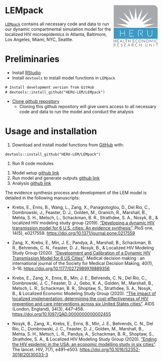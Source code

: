 
<!-- README.md is generated from README.Rmd. Please edit that file -->

LEMpack <img src='man/figures/logo.jpg' align="right" height="139" />
=====================================================================

[`LEMpack`](https://github.com/HERU-LEM/LEMpack) contains all necessary
code and data to run our dynamic compartmental simulation model for the
localized HIV microepidemics in Atlanta, Baltimore, Los Angeles, Miami,
NYC, Seattle.

Preliminaries
=============

-   Install
    [RStudio](https://www.rstudio.com/products/rstudio/download/)
-   Install `devtools` to install model functions in `LEMpack`

<!-- -->

    # Install development version from GitHub
    # devtools::install_github("HERU-LEM/LEMpack")

-   [Clone github
    repository](https://docs.github.com/en/enterprise/2.13/user/articles/cloning-a-repository)
    -   Cloning this github repository will give users access to all
        necessary code and data to run the model and conduct the
        analysis

Usage and installation
======================

1.  Download and install model functions from
    [GitHub](https://github.com) with:

<!-- -->

    devtools::install_github("HERU-LEM/LEMpack")

1.  Run R code modules

<!-- -->

1.  Model setup [github
    link](https://github.com/benenns/LEMpackTEST/tree/master/R/01_Setup)
2.  Run model and generate outputs [github
    link](https://github.com/benenns/LEMpackTEST/tree/master/R/02_Run_model)
3.  Analysis [github
    link](https://github.com/benenns/LEMpackTEST/tree/master/R/03_Analysis)

The evidence synthesis process and development of the LEM model is
detailed in the following manuscripts:

-   Krebs, E., Enns, B., Wang, L., Zang, X., Panagiotoglou, D., Del Rio,
    C., Dombrowski, J., Feaster, D. J., Golden, M., Granich, R.,
    Marshall, B., Mehta, S. H., Metsch, L., Schackman, B. R.,
    Strathdee, S. A., Nosyk, B., & localized HIV modeling study group
    (2019). [“Developing a dynamic HIV transmission model for 6 U.S.
    cities: An evidence
    synthesis”](https://dx.plos.org/10.1371/journal.pone.0217559). PloS
    one, 14(5), e0217559.
    <a href="https://doi.org/10.1371/journal.pone.0217559" class="uri">https://doi.org/10.1371/journal.pone.0217559</a>

-   Zang, X., Krebs, E., Min, J. E., Pandya, A., Marshall, B.,
    Schackman, B. R., Behrends, C. N., Feaster, D. J., Nosyk, B., &
    Localized HIV Modeling Study Group (2020). [“Development and
    Calibration of a Dynamic HIV Transmission Model for 6 US
    Cities”](https://journals.sagepub.com/doi/10.1177/0272989X19889356).
    Medical decision making : an international journal of the Society
    for Medical Decision Making, 40(1), 3–16.
    <a href="https://doi.org/10.1177/0272989X19889356" class="uri">https://doi.org/10.1177/0272989X19889356</a>

-   Krebs, E., Zang, X., Enns, B., Min, J. E., Behrends, C. N., Del Rio,
    C., Dombrowski, J. C., Feaster, D. J., Gebo, K. A., Golden, M.,
    Marshall, B., Metsch, L. R., Schackman, B. R., Shoptaw, S.,
    Strathdee, S. A., Nosyk, B., & Localized Economic Modeling Study
    Group (2020). [“The impact of localized implementation: determining
    the cost-effectiveness of HIV prevention and care interventions
    across six United States
    cities”](https://journals.lww.com/aidsonline/Abstract/2020/03010/The_impact_of_localized_implementation_.12.aspx).
    AIDS (London, England), 34(3), 447–458.
    <a href="https://doi.org/10.1097/QAD.0000000000002455" class="uri">https://doi.org/10.1097/QAD.0000000000002455</a>

-   Nosyk, B., Zang, X., Krebs, E., Enns, B., Min, J. E., Behrends, C.
    N., Del Rio, C., Dombrowski, J. C., Feaster, D. J., Golden, M.,
    Marshall, B., Mehta, S. H., Metsch, L. R., Pandya, A., Schackman, B.
    R., Shoptaw, S., Strathdee, S. A., & Localized HIV Modeling Study
    Group (2020). [“Ending the HIV epidemic in the USA: an economic
    modelling study in six
    cities”](https://www.thelancet.com/journals/lanhiv/article/PIIS2352-3018(20)30033-3/fulltext).
    The lancet. HIV, 7(7), e491–e503.
    <a href="https://doi.org/10.1016/S2352-3018(20)30033-3" class="uri">https://doi.org/10.1016/S2352-3018(20)30033-3</a>
